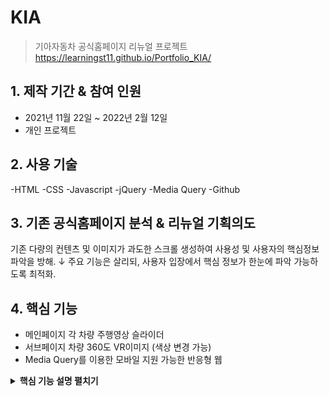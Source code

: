 # KIA
>기아자동차 공식홈페이지 리뉴얼 프로젝트
>https://learningst11.github.io/Portfolio_KIA/</br>
## 1. 제작 기간 & 참여 인원
- 2021년 11월 22일 ~ 2022년 2월 12일
- 개인 프로젝트</br>
## 2. 사용 기술
-HTML
-CSS
-Javascript
-jQuery
-Media Query
-Github</br>
## 3. 기존 공식홈페이지 분석 & 리뉴얼 기획의도
기존 다량의 컨텐츠 및 이미지가 과도한 스크롤 생성하여 사용성 및 사용자의 핵심정보 파악을 방해.
                                      ↓
주요 기능은 살리되, 사용자 입장에서 핵심 정보가 한눈에 파악 가능하도록 최적화.</br>
## 4. 핵심 기능
- 메인페이지 각 차량 주행영상 슬라이더
- 서브페이지 차량 360도 VR이미지 (색상 변경 가능)
- Media Query를 이용한 모바일 지원 가능한 반응형 웹
<details>
<summary><b>핵심 기능 설명 펼치기</b></summary>
<div markdown="1">

### 4.1 메인페이지 각 차량 주행영상 슬라이더
![](https://github.com/learningst11/Portfolio_KIA/blob/5248669c8a8040425c25fab4bedbc434904e5ad6/images/main_capture.png)
:pushpin: [코드확인](https://github.com/learningst11/Portfolio_KIA/blob/5248669c8a8040425c25fab4bedbc434904e5ad6/js/slider.js)

### 4.2 서브페이지 차량 360도 VR이미지 (색상 변경 가능)
![](https://github.com/learningst11/Portfolio_KIA/blob/5248669c8a8040425c25fab4bedbc434904e5ad6/images/360VR_capture.png)
:pushpin:[코드확인](https://github.com/learningst11/Portfolio_KIA/blob/5248669c8a8040425c25fab4bedbc434904e5ad6/js/car360.js)

### 4.3 Media Query를 이용한 모바일 지원 가능한 반응형 웹
![](https://github.com/learningst11/Portfolio_KIA/blob/5248669c8a8040425c25fab4bedbc434904e5ad6/images/main(mobile)_capture.png)
![](https://github.com/learningst11/Portfolio_KIA/blob/5248669c8a8040425c25fab4bedbc434904e5ad6/images/sub(mobile)_capture.png)
:pushpin:[코드확인](https://github.com/learningst11/Portfolio_KIA/blob/5248669c8a8040425c25fab4bedbc434904e5ad6/css/media.css)

## 5.느낀점